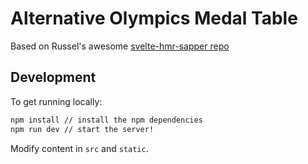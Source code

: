 # Alternative Olympics Medal Table

Based on Russel's awesome [svelte-hmr-sapper repo](https://github.com/russellgoldenberg/svelte-hmr-sapper)

## Development

To get running locally:

```bash
npm install // install the npm dependencies
npm run dev // start the server!
```

Modify content in `src` and `static`.
